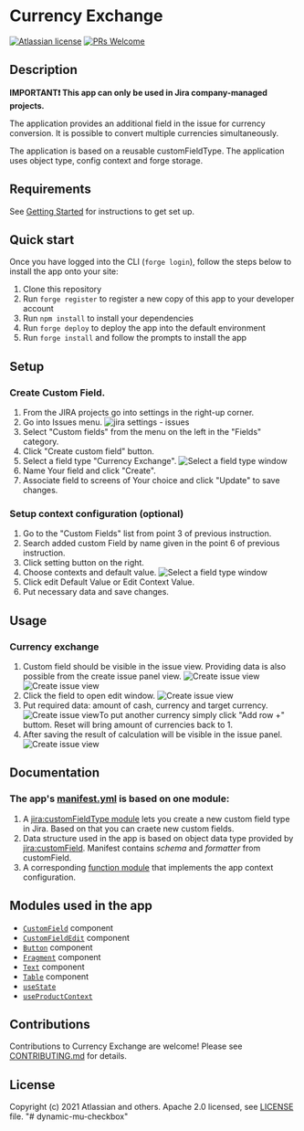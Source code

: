 # Currency Exchange

[![Atlassian license](https://img.shields.io/badge/license-Apache%202.0-blue.svg?style=flat-square)](LICENSE) [![PRs Welcome](https://img.shields.io/badge/PRs-welcome-brightgreen.svg?style=flat-square)](CONTRIBUTING.md)
## Description

**IMPORTANT❗
This app can only be used in Jira company-managed projects.**

The application provides an additional field in the issue for currency conversion. It is possible to convert multiple currencies simultaneously. 

The application is based on a reusable customFieldType. The application uses object type, config context and forge storage.

## Requirements

See [Getting Started](https://developer.atlassian.com/platform/forge/getting-started/) for instructions to get set up.
## Quick start

Once you have logged into the CLI (`forge login`), follow the steps below to install the app onto your site:

1. Clone this repository
2. Run `forge register` to register a new copy of this app to your developer account
3. Run `npm install` to install your dependencies
4. Run `forge deploy` to deploy the app into the default environment
5. Run `forge install` and follow the prompts to install the app

## Setup

### Create Custom Field. 

1. From the JIRA projects go into settings in the right-up corner.
2. Go into Issues menu. 
![jira settings - issues](docs/images/issues-settings.png)
3. Select "Custom fields" from the menu on the left in the "Fields" category.
4. Click "Create custom field" button.
5. Select a field type "Currency Exchange".
![Select a field type window](docs/images/field-type-settings.png)
6. Name Your field and click "Create".
7. Associate field to screens of Your choice and click "Update" to save changes.

### Setup context configuration (optional)

1. Go to the "Custom Fields" list from point 3 of previous instruction. 
2. Search added custom Field by name given in the point 6 of previous instruction. 
3. Click setting button on the right.
4. Choose contexts and default value.
![Select a field type window](docs/images/context-default-value.png)
5. Click edit Default Value or Edit Context Value.
6. Put necessary data and save changes.

## Usage

### Currency exchange

1. Custom field should be visible in the issue view. Providing data is also possible from the create issue panel view.
![Create issue view](docs/images/custom-field-view-no-data.png)
![Create issue view](docs/images/create-issue-view.png)
2. Click the field to open edit window.
![Create issue view](docs/images/custom-field-edit-no-data.png)
3. Put required data: amount of cash, currency and target currency.
![Create issue view](docs/images/custom-field-edit-data.png)To put another currency simply click "Add row +" buttom. Reset will bring amount of currencies back to 1.
4. After saving the result of calculation will be visible in the issue panel.
![Create issue view](docs/images/custom-field-data.png)

## Documentation

### The app's [manifest.yml](./manifest.yml) is based on one module: 

1. A [jira:customFieldType module](https://developer.atlassian.com/platform/forge/manifest-reference/modules/#jira-custom-field-type--beta-) lets you create a new custom field type in Jira. Based on that you can craete new custom fields.
2. Data structure used in the app is based on object data type provided by [jira:customField](https://developer.atlassian.com/platform/forge/manifest-reference/modules/#jira-custom-field--beta-_). Manifest contains *schema* and *formatter* from customField.
3. A corresponding [function module](https://developer.atlassian.com/platform/forge/manifest-reference/#function)
that implements the app context configuration.
## Modules used in the app

- [`CustomField`](https://developer.atlassian.com/platform/forge/ui-kit-components/custom-field/) component
- [`CustomFieldEdit`](https://developer.atlassian.com/platform/forge/ui-kit-components/custom-field-edit/) component
- [`Button`](https://developer.atlassian.com/platform/forge/ui-components/button) component
- [`Fragment`](https://developer.atlassian.com/platform/forge/ui-kit-components/fragment/) component
- [`Text`](https://developer.atlassian.com/platform/forge/ui-components/text) component
- [`Table`](https://developer.atlassian.com/platform/forge/ui-components/table) component
- [`useState`](https://developer.atlassian.com/platform/forge/ui-hooks-reference/#usestate)
- [`useProductContext`](https://developer.atlassian.com/platform/forge/ui-hooks-reference/#useproductcontext)

## Contributions

Contributions to Currency Exchange are welcome! Please see [CONTRIBUTING.md](CONTRIBUTING.md) for details.

## License

Copyright (c) 2021 Atlassian and others.
Apache 2.0 licensed, see [LICENSE](LICENSE) file.
"# dynamic-mu-checkbox" 
